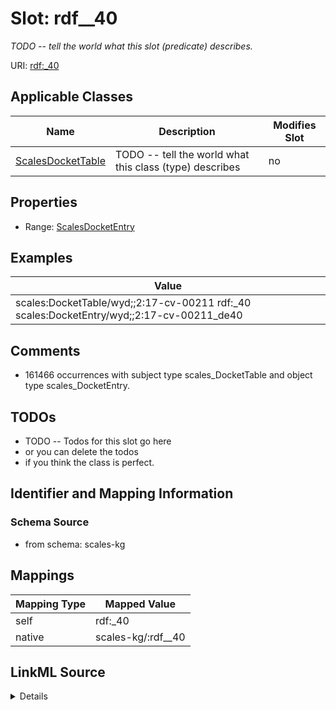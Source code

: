 

# Slot: rdf__40


_TODO -- tell the world what this slot (predicate) describes._





URI: [rdf:_40](http://www.w3.org/1999/02/22-rdf-syntax-ns#_40)



<!-- no inheritance hierarchy -->





## Applicable Classes

| Name | Description | Modifies Slot |
| --- | --- | --- |
| [ScalesDocketTable](../classes/ScalesDocketTable.md) | TODO -- tell the world what this class (type) describes |  no  |







## Properties

* Range: [ScalesDocketEntry](../classes/ScalesDocketEntry.md)






## Examples

| Value |
| --- |
| scales:DocketTable/wyd;;2:17-cv-00211 rdf:_40 scales:DocketEntry/wyd;;2:17-cv-00211_de40 |

## Comments

* 161466 occurrences with subject type scales_DocketTable and object type scales_DocketEntry.

## TODOs

* TODO -- Todos for this slot go here
* or you can delete the todos
* if you think the class is perfect.

## Identifier and Mapping Information







### Schema Source


* from schema: scales-kg




## Mappings

| Mapping Type | Mapped Value |
| ---  | ---  |
| self | rdf:_40 |
| native | scales-kg/:rdf__40 |




## LinkML Source

<details>
```yaml
name: rdf__40
description: TODO -- tell the world what this slot (predicate) describes.
todos:
- TODO -- Todos for this slot go here
- or you can delete the todos
- if you think the class is perfect.
comments:
- 161466 occurrences with subject type scales_DocketTable and object type scales_DocketEntry.
examples:
- value: scales:DocketTable/wyd;;2:17-cv-00211 rdf:_40 scales:DocketEntry/wyd;;2:17-cv-00211_de40
from_schema: scales-kg
rank: 1000
slot_uri: rdf:_40
alias: rdf__40
domain_of:
- scales_DocketTable
range: scales_DocketEntry

```
</details>